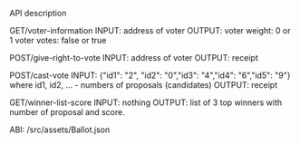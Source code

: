 API description

GET/voter-information
INPUT: address of voter
OUTPUT: 
voter weight: 0 or 1
voter votes: false or true

POST/give-right-to-vote
INPUT: address of voter
OUTPUT: receipt

POST/cast-vote
INPUT:
{"id1": "2", "id2": "0","id3": "4","id4": "6","id5": "9"}
where id1, id2, ... - numbers of proposals (candidates)
OUTPUT: receipt

GET/winner-list-score
INPUT: nothing
OUTPUT: list of 3 top winners with number of proposal and score.

ABI: /src/assets/Ballot.json
